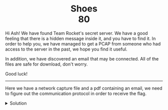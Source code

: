 <h1 align='center'>Shoes<br>80</h1>

<p>
Hi Ash! We have found Team Rocket's secret server. 
We have a good feeling that there is a hidden message inside it, and you have to find it. In order to help you, we have managed to get a PCAP from someone who had access to the server in the past, we hope you find it useful.

In addition, we have discovered an email that may be connected. All of the files are safe for download, don't worry.

Good luck!</p>
___


<p>

Here we have a network capture file and a pdf containing an email, we need to figure out the communication protocol in 
order to receive the flag.

</p>

<details>
  <summary>Solution</summary>
  <p>
  
  First by inspecting the pdf file, I can understand that they have an implementation of a network communication
  protocol and they are using some kind of a checksum that is standard.
  
  </p>
  <p>
  
  By inspecting the WireShark capture file I can see some traffic, but there is an interesting traffic between 
  the ip `10.0.2.15` (local machine) and an external ip address `52.28.255.56` (the server), this conversation is shown two times,
  the conversation between them goes as follows:
  
  1. The local machine sends an initial message.
  2. The server replies with a message containing random characters every time.
  3. The local machine send a reply to the server (depends on the message from the server).
  4. The local machine send another message to the server.
  5. The server sends back a message that looks like the local machine's message.
  6. The local machine sends a GET request to the server.
  7. The server sends a GET response.
  
  </p>
  <p>
  
  Investigating the various messages between the server and the local machine, I noticed that all the messages do start
  with the byte `0x5a`, and I also found out that the last 4 bytes
  are representing the CRC32 checksum (little endian) of the entire message (except the checksum itself of course),
  and also the first message we receive from the server, I shall call it the challenge, is consisting apart from the checksum
  and the header byte of exactly 4 bytes, the first byte seems to be from the initial message, the second byte is 
  random every time (I'll call it random byte), and the 3 last bytes are also random every time (I'll call them the secret).
  
  </p><p>
  
  By inspecting the response from the local machine's response, the response consists of (apart from the header byte and the checksum) 
  exactly 4 bytes, the first of which, is the random byte from the challenge, and the other 3 bytes seems to be random,
  but by xor-ing them with the secret from the challenge I always get `CSA` as a result.
  
  <br>
  
  The third message from the local machine contains an ip address, seems to be to send the GET request to.
  
  </p><p> 
  
  So, to summarize the protocol:
  1. The client initiate the transaction.
  2. The server sends a challenge to authenticate the client.
  3. The client sends a response to that challenge by xor-ing the secret with `CSA`.
  4. The client sends an ip address to forward the GET request to.
  5. The server confirms that ip address.
  6. The client sends a GET request.
  7. The server returns the GET response.
  
  All the message from 1 to 5 need to have a CRC32 checksum in their end.
  </p><p>
  
  By following the protocol described above, I managed to communicate with the server and send any GET request I wanted,
  so by requesting the file `Flag.jpg` I received this image:
  
  <br>
  
  ![Flag](Flag.jpg)
  
  And receiving the flag:<br>
  
  `CSA{p1k4p1k4}`
  
  <br></p>
</details>
